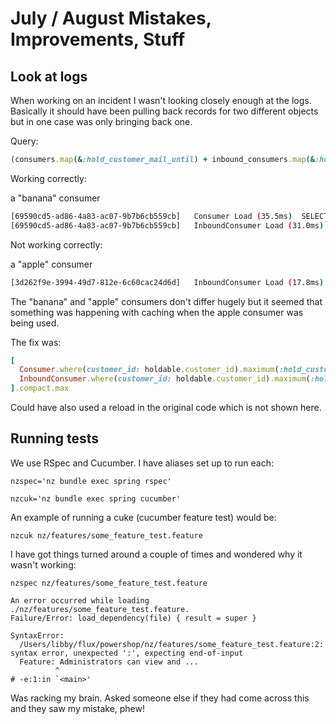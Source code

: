# July / August Mistakes, Improvements, Stuff

## Look at logs
When working on an incident I wasn't looking closely enough at the logs. Basically it should have been pulling back records for two different objects but in one case was only bringing back one.

Query:

```ruby
(consumers.map(&:hold_customer_mail_until) + inbound_consumers.map(&:hold_customer_mail_until)).compact.max
```

Working correctly:

a "banana" consumer

```bash
[69590cd5-ad86-4a83-ac07-9b7b6cb559cb]   Consumer Load (35.5ms)  SELECT `consumers`.* FROM `consumers` WHERE `consumers`.`customer_id` = 12345
[69590cd5-ad86-4a83-ac07-9b7b6cb559cb]   InboundConsumer Load (31.0ms)  SELECT `inbound_consumers`.* FROM `inbound_consumers` WHERE `inbound_consumers`.`customer_id` = 12345
```

Not working correctly:

a "apple" consumer

```bash
[3d262f9e-3994-49d7-812e-6c60cac24d6d]   InboundConsumer Load (17.8ms)  SELECT `inbound_consumers`.* FROM `inbound_consumers` WHERE `inbound_consumers`.`customer_id` = 98765
```

The "banana" and "apple" consumers don't differ hugely but it seemed that something was happening with caching when the apple consumer was being used.

The fix was:

```ruby
[
  Consumer.where(customer_id: holdable.customer_id).maximum(:hold_customer_mail_until),
  InboundConsumer.where(customer_id: holdable.customer_id).maximum(:hold_customer_mail_until)
].compact.max
```

Could have also used a reload in the original code which is not shown here.


## Running tests

We use RSpec and Cucumber. I have aliases set up to run each:

```
nzspec='nz bundle exec spring rspec'

nzcuk='nz bundle exec spring cucumber'
```

An example of running a cuke (cucumber feature test) would be:

```
nzcuk nz/features/some_feature_test.feature
```

I have got things turned around a couple of times and wondered why it wasn't working:

```
nzspec nz/features/some_feature_test.feature
```

```
An error occurred while loading ./nz/features/some_feature_test.feature.
Failure/Error: load_dependency(file) { result = super }

SyntaxError:
  /Users/libby/flux/powershop/nz/features/some_feature_test.feature:2: syntax error, unexpected ':', expecting end-of-input
  Feature: Administrators can view and ...
          ^
# -e:1:in `<main>'
```

Was racking my brain. Asked someone else if they had come across this and they saw my mistake, phew!
